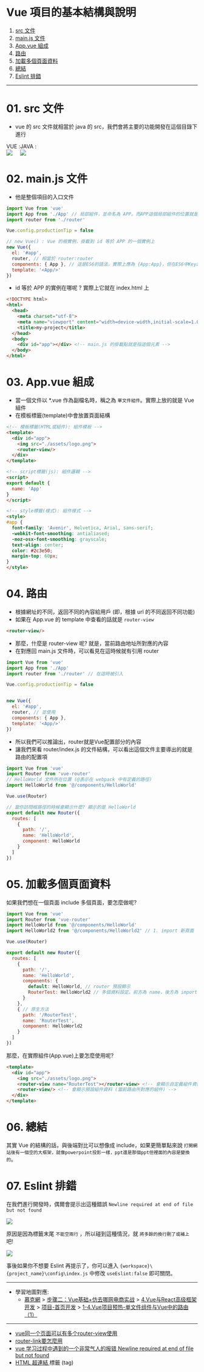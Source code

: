 <h1>Vue 項目的基本結構與說明</h1>

1. [src 文件](#s1)
2. [main.js 文件](#s2)
3. [App.vue 組成](#s3)
4. [路由](#s4)
5. [加載多個頁面資料](#s5)
6. [總結](#s6)
7. [Eslint 排錯](#s7)

---

# 01. src 文件<span id="s1"/>

- vue 的 src 文件就相當於 java 的 src，我們會將主要的功能開發在這個目錄下進行

<div style="display: flex;">
<div>
<div>VUE : </div>
<img src="./image/01.dio.svg"/>
</div>
<div>
<div>JAVA :</div>
<img src="./image/02.dio.svg"/>
</div>
</div>

# 02. main.js 文件<span id="s2"/>

- 他是整個項目的入口文件

```js
import Vue from 'vue'
import App from './App' // 局部組件，並命名為 APP。而APP這個局部組件的位置就是當前這個目錄下的APP路徑。以目前這個例子來說，會先找 App.vue 的文件
import router from './router'

Vue.config.productionTip = false

// new Vue() : Vue 的根實例，掛載到 id 等於 APP 的一個實例上
new Vue({
  el: '#app',
  router, // 相當於 router:router
  components: { App }, // 這是ES6的語法，實際上應為 {App:App}，但在ES6中Key跟value都相同則可省略
  template: '<App/>'
})
```

- id 等於 APP 的實例在哪呢 ? 實際上它就在 index.html 上

```html
<!DOCTYPE html>
<html>
  <head>
    <meta charset="utf-8">
    <meta name="viewport" content="width=device-width,initial-scale=1.0">
    <title>my-project</title>
  </head>
  <body>
    <div id="app"></div> <!-- main.js 的掛載點就是指這個元素 -->
  </body>
</html>
```

# 03. App.vue 組成<span id="s3"/>

- 當一個文件以 *.vue 作為副檔名時，稱之為 `單文件組件`。實際上放的就是 Vue 組件
- 在模板標籤(template)中會放置頁面結構

```html
<!-- 模板標籤(HTML或組件): 組件模板 -->
<template>
  <div id="app">
    <img src="./assets/logo.png">
    <router-view/>
  </div>
</template>

<!-- script標籤(js): 組件邏輯 -->
<script>
export default {
  name: 'App'
}
</script>

<!-- style標籤(樣式): 組件樣式 -->
<style>
#app {
  font-family: 'Avenir', Helvetica, Arial, sans-serif;
  -webkit-font-smoothing: antialiased;
  -moz-osx-font-smoothing: grayscale;
  text-align: center;
  color: #2c3e50;
  margin-top: 60px;
}
</style>
```

# 04. 路由<span id="s4"/>

- 根據網址的不同，返回不同的內容給用戶 (即，根據 url 的不同返回不同功能)
- 如果在 App.vue 的 template 中查看的話就是 `router-view`

```html
<router-view/>
```

- 那麼，什麼是 router-view 呢? 就是，當前路由地址所對應的內容
- 在對應回 main.js 文件時，可以看見在這時候就有引用 router

```js
import Vue from 'vue'
import App from './App'
import router from './router' // 在這時被引入

Vue.config.productionTip = false


new Vue({
  el: '#app',
  router, // 並使用
  components: { App },
  template: '<App/>'
})
```

- 所以我們可以推論出，router就是Vue配置部分的內容
- 讓我們來看 router/index.js 的文件結構，可以看出這個文件主要導出的就是路由的配置項

```js
import Vue from 'vue'
import Router from 'vue-router'
// HelloWorld 文件所在位置 (@表示在 webpack 中有定義的路徑)
import HelloWorld from '@/components/HelloWorld'

Vue.use(Router)

// 當你訪問根路徑的時候會顯示什麼? 顯示的是 HelloWorld
export default new Router({
  routes: [
    {
      path: '/',
      name: 'HelloWorld',
      component: HelloWorld
    }
  ]
})
```

# 05. 加載多個頁面資料<span id="s5"/>

如果我們想在一個頁面 include 多個頁面，要怎麼做呢?

```js
import Vue from 'vue'
import Router from 'vue-router'
import HelloWorld from '@/components/HelloWorld'
import HelloWorld2 from '@/components/HelloWorld2' // 1. import 新頁面

Vue.use(Router)

export default new Router({
  routes: [
    {
      path: '/',
      name: 'HelloWorld',
      components: {
        default: HelloWorld, // router 預設顯示
        RouterTest: HelloWorld2 // 多個資料設定。前方為 name，後方為 import 的 vue 名稱
      }
    },
    { // 原生方法
      path: '/RouterTest',
      name: 'RouterTest',
      component: HelloWorld2 
    }
  ]
})
```

那麼，在實際組件(App.vue)上要怎麼使用呢?

```html
<template>
  <div id="app">
    <img src="./assets/logo.png">
    <router-view name="RouterTest"></router-view> <!-- 會顯示自定義組件資料 -->
    <router-view/> <!-- 會顯示預設組件資料 (當前路由所對應的組件) -->
  </div>
</template>
```

# 06. 總結<span id="s6"/>

其實 Vue 的結構的話，與後端對比可以想像成 include，如果更簡單點來說 `打開網站後有一個空的大框架，就像powerpoint投影一樣，ppt還是那個ppt但裡面的內容是變換的`。

# 07. Eslint 排錯<span id="s7"/>

在我們進行開發時，偶爾會提示出這種錯誤 `Newline required at end of file but not found`

<img src="./image/03.dio.svg"/>

原因是因為標籤末尾 `不能空兩行` ，所以碰到這種情況，就 `將多餘的換行刪了或補上` 吧!

<img src="./image/04.dio.svg"/>

事後如果你不想要 Eslint 再提示了，你可以進入 `{workspace}\{project_name}\config\index.js` 中修改 `useEslint:false` 即可關閉。

---

- 學習地圖對應: 
  - <u>慕克網</u> > <u>步骤二：Vue基础+仿去哪网电商实战</u> > <u>4.Vue与React高级框架开发</u> > <u>项目-首页开发</u> > <u>1-4.Vue项目预热-单文件组件与Vue中的路由（1）</u>

---

- [vue同一个页面可以有多个router-view使用](https://blog.csdn.net/weixin_43023873/article/details/104970914)
- [router-link要怎麼用](https://router.vuejs.org/zh/api/#to)
- [vue 学习过程中遇到的一个非常气人的报错 Newline required at end of file but not found](https://blog.csdn.net/genziisme/article/details/71403135)
- [HTML 超連結 <a> 標籤 (tag)](https://www.fooish.com/html/hyperlink-a-tag.html)